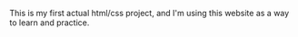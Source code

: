 This is my first actual html/css project, and I'm using this website as a way to learn and practice.
